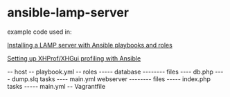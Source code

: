 ansible-lamp-server
===================

example code used in:

[Installing a LAMP server with Ansible playbooks and roles](http://labs.qandidate.com/blog/2013/11/21/installing-a-lamp-server-with-ansible-playbooks-and-roles/)

[Setting up XHProf/XHGui profiling with Ansible](http://labs.qandidate.com/blog/2013/11/28/setting_up_xhprof_xhgui_profiling_with_ansible/)


-- host
-- playbook.yml
-- roles
   ----- database
         -------- files
                  ---- db.php
                  ---- dump.slq
                  tasks
                  ---- main.yml
          webserver
          -------- files
                   ----- index.php
                   tasks
                   ----- main.yml
-- Vagrantfile

